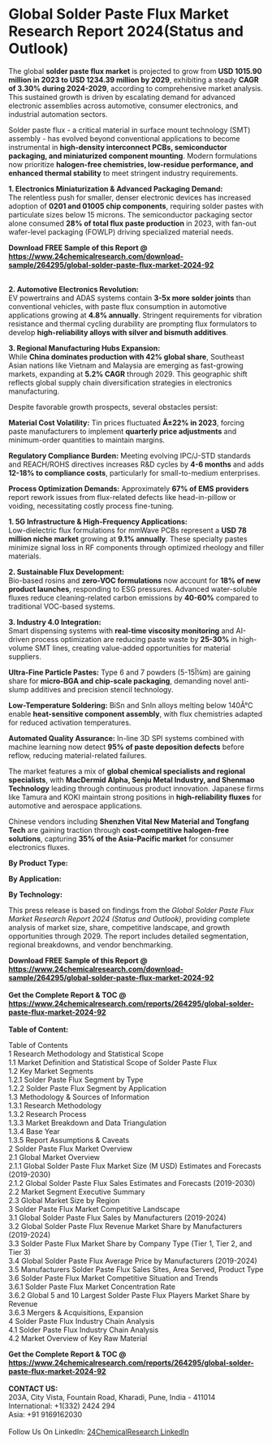 <h1>Global Solder Paste Flux Market Research Report 2024(Status and Outlook)</h1><p>The global <strong>solder paste flux market</strong> is projected to grow from <strong>USD 1015.90 million in 2023 to USD 1234.39 million by 2029</strong>, exhibiting a steady <strong>CAGR of 3.30% during 2024-2029</strong>, according to comprehensive market analysis. This sustained growth is driven by escalating demand for advanced electronic assemblies across automotive, consumer electronics, and industrial automation sectors.</p><p>Solder paste flux - a critical material in surface mount technology (SMT) assembly - has evolved beyond conventional applications to become instrumental in <strong>high-density interconnect PCBs, semiconductor packaging, and miniaturized component mounting</strong>. Modern formulations now prioritize <strong>halogen-free chemistries, low-residue performance, and enhanced thermal stability</strong> to meet stringent industry requirements.</p><p><strong>1. Electronics Miniaturization &amp; Advanced Packaging Demand:</strong><br>
The relentless push for smaller, denser electronic devices has increased adoption of <strong>0201 and 01005 chip components</strong>, requiring solder pastes with particulate sizes below 15 microns. The semiconductor packaging sector alone consumed <strong>28% of total flux paste production</strong> in 2023, with fan-out wafer-level packaging (FOWLP) driving specialized material needs.</p><div><b>Download FREE Sample of this Report @ 
            <a href="https://www.24chemicalresearch.com/download-sample/264295/global-solder-paste-flux-market-2024-92">
            https://www.24chemicalresearch.com/download-sample/264295/global-solder-paste-flux-market-2024-92</a></b></div><br><p><strong>2. Automotive Electronics Revolution:</strong><br>
EV powertrains and ADAS systems contain <strong>3-5x more solder joints</strong> than conventional vehicles, with paste flux consumption in automotive applications growing at <strong>4.8% annually</strong>. Stringent requirements for vibration resistance and thermal cycling durability are prompting flux formulators to develop <strong>high-reliability alloys with silver and bismuth additives</strong>.</p><p><strong>3. Regional Manufacturing Hubs Expansion:</strong><br>
While <strong>China dominates production with 42% global share</strong>, Southeast Asian nations like Vietnam and Malaysia are emerging as fast-growing markets, expanding at <strong>5.2% CAGR</strong> through 2029. This geographic shift reflects global supply chain diversification strategies in electronics manufacturing.</p><p>Despite favorable growth prospects, several obstacles persist:</p><p><strong>Material Cost Volatility:</strong> Tin prices fluctuated <strong>Â±22% in 2023</strong>, forcing paste manufacturers to implement <strong>quarterly price adjustments</strong> and minimum-order quantities to maintain margins.</p><p><strong>Regulatory Compliance Burden:</strong> Meeting evolving IPC/J-STD standards and REACH/ROHS directives increases R&amp;D cycles by <strong>4-6 months</strong> and adds <strong>12-18% to compliance costs</strong>, particularly for small-to-medium enterprises.</p><p><strong>Process Optimization Demands:</strong> Approximately <strong>67% of EMS providers</strong> report rework issues from flux-related defects like head-in-pillow or voiding, necessitating costly process fine-tuning.</p><p><strong>1. 5G Infrastructure &amp; High-Frequency Applications:</strong><br>
Low-dielectric flux formulations for mmWave PCBs represent a <strong>USD 78 million niche market</strong> growing at <strong>9.1% annually</strong>. These specialty pastes minimize signal loss in RF components through optimized rheology and filler materials.</p><p><strong>2. Sustainable Flux Development:</strong><br>
Bio-based rosins and <strong>zero-VOC formulations</strong> now account for <strong>18% of new product launches</strong>, responding to ESG pressures. Advanced water-soluble fluxes reduce cleaning-related carbon emissions by <strong>40-60%</strong> compared to traditional VOC-based systems.</p><p><strong>3. Industry 4.0 Integration:</strong><br>
Smart dispensing systems with <strong>real-time viscosity monitoring</strong> and AI-driven process optimization are reducing paste waste by <strong>25-30%</strong> in high-volume SMT lines, creating value-added opportunities for material suppliers.</p><p><strong>Ultra-Fine Particle Pastes:</strong> Type 6 and 7 powders (5-15Î¼m) are gaining share for <strong>micro-BGA and chip-scale packaging</strong>, demanding novel anti-slump additives and precision stencil technology.</p><p><strong>Low-Temperature Soldering:</strong> BiSn and SnIn alloys melting below 140Â°C enable <strong>heat-sensitive component assembly</strong>, with flux chemistries adapted for reduced activation temperatures.</p><p><strong>Automated Quality Assurance:</strong> In-line 3D SPI systems combined with machine learning now detect <strong>95% of paste deposition defects</strong> before reflow, reducing material-related failures.</p><p>The market features a mix of <strong>global chemical specialists and regional specialists</strong>, with <strong>MacDermid Alpha, Senju Metal Industry, and Shenmao Technology</strong> leading through continuous product innovation. Japanese firms like Tamura and KOKI maintain strong positions in <strong>high-reliability fluxes</strong> for automotive and aerospace applications.</p><p>Chinese vendors including <strong>Shenzhen Vital New Material and Tongfang Tech</strong> are gaining traction through <strong>cost-competitive halogen-free solutions</strong>, capturing <strong>35% of the Asia-Pacific market</strong> for consumer electronics fluxes.</p><p><strong>By Product Type:</strong></p><p><strong>By Application:</strong></p><p><strong>By Technology:</strong></p><p>This press release is based on findings from the <em>Global Solder Paste Flux Market Research Report 2024 (Status and Outlook)</em>, providing complete analysis of market size, share, competitive landscape, and growth opportunities through 2029. The report includes detailed segmentation, regional breakdowns, and vendor benchmarking.</p><div><b>Download FREE Sample of this Report @ 
            <a href="https://www.24chemicalresearch.com/download-sample/264295/global-solder-paste-flux-market-2024-92">
            https://www.24chemicalresearch.com/download-sample/264295/global-solder-paste-flux-market-2024-92</a></b></div><br><div><b>Get the Complete Report & TOC @ 
            <a href="https://www.24chemicalresearch.com/reports/264295/global-solder-paste-flux-market-2024-92">
            https://www.24chemicalresearch.com/reports/264295/global-solder-paste-flux-market-2024-92</a></b></div><br>
            <b>Table of Content:</b><p>Table of Contents<br />
1 Research Methodology and Statistical Scope<br />
1.1 Market Definition and Statistical Scope of Solder Paste Flux<br />
1.2 Key Market Segments<br />
1.2.1 Solder Paste Flux Segment by Type<br />
1.2.2 Solder Paste Flux Segment by Application<br />
1.3 Methodology & Sources of Information<br />
1.3.1 Research Methodology<br />
1.3.2 Research Process<br />
1.3.3 Market Breakdown and Data Triangulation<br />
1.3.4 Base Year<br />
1.3.5 Report Assumptions & Caveats<br />
2 Solder Paste Flux Market Overview<br />
2.1 Global Market Overview<br />
2.1.1 Global Solder Paste Flux Market Size (M USD) Estimates and Forecasts (2019-2030)<br />
2.1.2 Global Solder Paste Flux Sales Estimates and Forecasts (2019-2030)<br />
2.2 Market Segment Executive Summary<br />
2.3 Global Market Size by Region<br />
3 Solder Paste Flux Market Competitive Landscape<br />
3.1 Global Solder Paste Flux Sales by Manufacturers (2019-2024)<br />
3.2 Global Solder Paste Flux Revenue Market Share by Manufacturers (2019-2024)<br />
3.3 Solder Paste Flux Market Share by Company Type (Tier 1, Tier 2, and Tier 3)<br />
3.4 Global Solder Paste Flux Average Price by Manufacturers (2019-2024)<br />
3.5 Manufacturers Solder Paste Flux Sales Sites, Area Served, Product Type<br />
3.6 Solder Paste Flux Market Competitive Situation and Trends<br />
3.6.1 Solder Paste Flux Market Concentration Rate<br />
3.6.2 Global 5 and 10 Largest Solder Paste Flux Players Market Share by Revenue<br />
3.6.3 Mergers & Acquisitions, Expansion<br />
4 Solder Paste Flux Industry Chain Analysis<br />
4.1 Solder Paste Flux Industry Chain Analysis<br />
4.2 Market Overview of Key Raw Material</p><div><b>Get the Complete Report & TOC @ 
            <a href="https://www.24chemicalresearch.com/reports/264295/global-solder-paste-flux-market-2024-92">
            https://www.24chemicalresearch.com/reports/264295/global-solder-paste-flux-market-2024-92</a></b></div><br><b>CONTACT US:</b><br>
            203A, City Vista, Fountain Road, Kharadi, Pune, India - 411014<br>
            International: +1(332) 2424 294<br>
            Asia: +91 9169162030 <br><br>
            Follow Us On LinkedIn: <a href="https://www.linkedin.com/company/24chemicalresearch/">24ChemicalResearch LinkedIn</a>